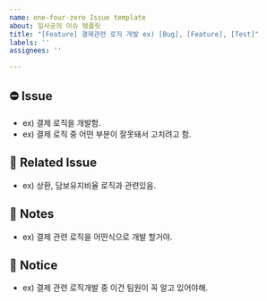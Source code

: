 ```yaml
---
name: one-four-zero Issue template
about: 일사공의 이슈 템플릿
title: "[Feature] 결제관련 로직 개발 ex) [Bug], [Feature], [Test]"
labels: ''
assignees: ''

---
```


## ⛔️ Issue
- ex) 결제 로직을 개발함.
- ex) 결제 로직 중 어떤 부분이 잘못돼서 고치려고 함.

## 📌 Related Issue
- ex) 상환, 담보유지비율 로직과 관련있음.

## 📃 Notes 
- ex) 결제 관련 로직을 어떤식으로 개발 할거야.

## 📣 Notice
- ex) 결제 관련 로직개발 중 이건 팀원이 꼭 알고 있어야해.
